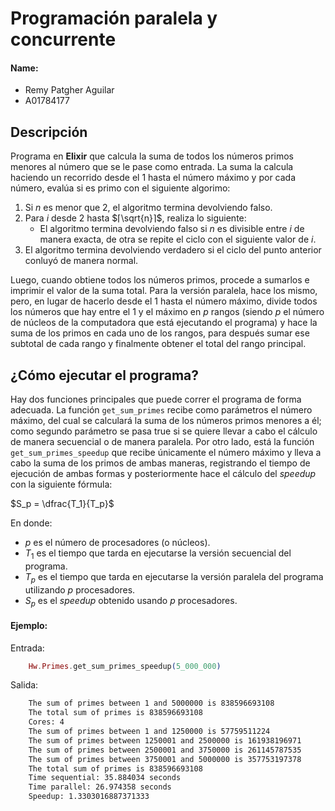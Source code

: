 # Programación paralela y concurrente

#### Name:
- Remy Patgher Aguilar
- A01784177

## Descripción
Programa en **Elixir** que calcula la suma de todos los números primos menores al número que se le pase como entrada. La suma la calcula haciendo un recorrido desde el 1 hasta el número máximo y por cada número, evalúa si es primo con el siguiente algorimo:


1. Si $n$ es menor que 2, el algoritmo termina devolviendo falso.
2. Para $i$ desde $2$ hasta $⌈\sqrt{n}⌉$, realiza lo siguiente:
    - El algoritmo termina devolviendo falso si $n$ es divisible entre $i$ de manera exacta, de otra se repite el ciclo con el siguiente valor de $i$.
3. El algoritmo termina devolviendo verdadero si el ciclo del punto anterior conluyó de manera normal.

Luego, cuando obtiene todos los números primos, procede a sumarlos e imprimir el valor de la suma total.
Para la versión paralela, hace los mismo, pero, en lugar de hacerlo desde el 1 hasta el número máximo, divide todos los números que hay entre el 1 y el máximo en $p$ rangos (siendo $p$ el número de núcleos de la computadora que está ejecutando el programa) y hace la suma de los primos en cada uno de los rangos, para después sumar ese subtotal de cada rango y finalmente obtener el total del rango principal.

## ¿Cómo ejecutar el programa?
Hay dos funciones principales que puede correr el programa de forma adecuada. La función `get_sum_primes` recibe como parámetros el número máximo, del cual se calculará la suma de los números primos menores a él; como segundo parámetro se pasa true si se quiere llevar a cabo el cálculo de manera secuencial o de manera paralela. Por otro lado, está la función `get_sum_primes_speedup` que recibe únicamente el número máximo y lleva a cabo la suma de los primos de ambas maneras, registrando el tiempo de ejecución de ambas formas y posteriormente hace el cálculo del _speedup_ con la siguiente fórmula:

$S_p = \dfrac{T_1}{T_p}$

En donde:
- $p$ es el número de procesadores (o núcleos).
- $T_1$ es el tiempo que tarda en ejecutarse la versión secuencial del programa.
- $T_p$ es el tiempo que tarda en ejecutarse la versión paralela del programa utilizando $p$ procesadores.
- $S_p$ es el _speedup_ obtenido usando $p$ procesadores.


#### Ejemplo:
Entrada:
```elixir
    Hw.Primes.get_sum_primes_speedup(5_000_000)
```

Salida:
```bash
    The sum of primes between 1 and 5000000 is 838596693108
    The total sum of primes is 838596693108
    Cores: 4
    The sum of primes between 1 and 1250000 is 57759511224
    The sum of primes between 1250001 and 2500000 is 161938196971
    The sum of primes between 2500001 and 3750000 is 261145787535
    The sum of primes between 3750001 and 5000000 is 357753197378
    The total sum of primes is 838596693108
    Time sequential: 35.884034 seconds
    Time parallel: 26.974358 seconds
    Speedup: 1.3303016887371333
```
